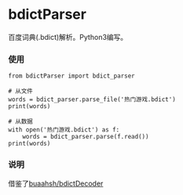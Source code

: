 # bdictParser
百度词典(.bdict)解析。Python3编写。

### 使用
```
from bdictParser import bdict_parser

# 从文件
words = bdict_parser.parse_file('热门游戏.bdict')
print(words)

# 从数据
with open('热门游戏.bdict') as f:
    words = bdict_parser.parse(f.read())
print(words)
```

### 说明
借鉴了[buaahsh/bdictDecoder](https://github.com/buaahsh/bdictDecoder)
